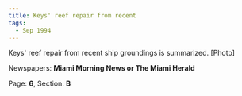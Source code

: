 ```yaml
---  
title: Keys' reef repair from recent  
tags:  
  - Sep 1994  
---  
```

  
Keys' reef repair from recent ship groundings is summarized. [Photo]  
  
Newspapers: **Miami Morning News or The Miami Herald**  
  
Page: **6**, Section: **B** 
